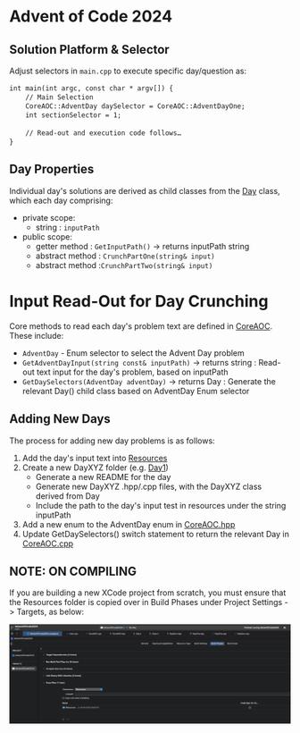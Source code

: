# Advent of Code 2024

## Solution Platform & Selector

Adjust selectors in `main.cpp` to execute specific day/question as:
```
int main(int argc, const char * argv[]) {
    // Main Selection
    CoreAOC::AdventDay daySelector = CoreAOC::AdventDayOne;
    int sectionSelector = 1;

	// Read-out and execution code follows…
}
```

## Day Properties

Individual day's solutions are derived as child classes from the [Day](./Day.h) class, which each day comprising:
* private scope:
	* string : `inputPath`
* public scope:
	* getter method : `GetInputPath()` -> returns inputPath string
	* abstract method : `CrunchPartOne(string& input)`
	* abstract method :`CrunchPartTwo(string& input)`

# Input Read-Out for Day Crunching

Core methods to read each day's problem text are defined in [CoreAOC](./CoreAOC.hpp).  These include:
* `AdventDay` - Enum selector to select the Advent Day problem
* `GetAdventDayInput(string const& inputPath)` -> returns string : Read-out text input for the day's problem, based on inputPath
* `GetDaySelectors(AdventDay adventDay)` -> returns Day : Generate the relevant Day() child class based on AdventDay Enum selector

## Adding New Days

The process for adding new day problems is as follows:
1. Add the day's input text into [Resources](./Resources/)
2. Create a new DayXYZ folder (e.g. [Day1](./Day1/))
	* Generate a new README for the day
	* Generate new DayXYZ .hpp/.cpp files, with the DayXYZ class derived from Day
	* Include the path to the day's input test in resources under the string inputPath
3. Add a new enum to the AdventDay enum in [CoreAOC.hpp](./CoreAOC.hpp)
4. Update GetDaySelectors() switch statement to return the relevant Day in [CoreAOC.cpp](./CoreAOC.cpp)


## NOTE: ON COMPILING

If you are building a new XCode project from scratch, you must ensure that the Resources folder is copied over in Build Phases under Project Settings -> Targets, as below:

![](./Documentation/AOC-BuildPhases.png)

